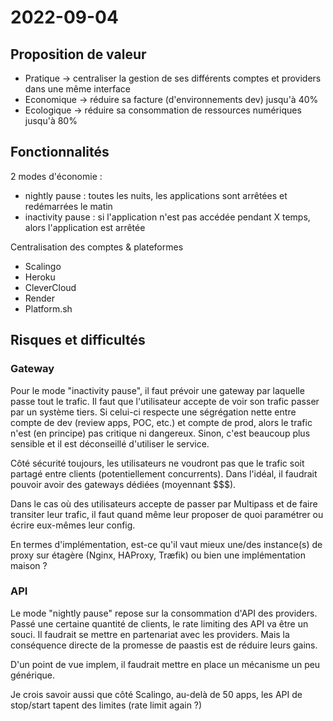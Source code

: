 # 2022-09-04

## Proposition de valeur

- Pratique → centraliser la gestion de ses différents comptes et providers dans une même interface
- Economique → réduire sa facture (d'environnements dev) jusqu'à 40% 
- Ecologique → réduire sa consommation de ressources numériques jusqu'à 80%

## Fonctionnalités

2 modes d'économie :
- nightly pause : toutes les nuits, les applications sont arrêtées et redémarrées le matin
- inactivity pause : si l'application n'est pas accédée pendant X temps, alors l'application est arrêtée 

Centralisation des comptes & plateformes
- Scalingo
- Heroku
- CleverCloud
- Render
- Platform.sh

## Risques et difficultés

### Gateway
Pour le mode "inactivity pause", il faut prévoir une gateway par laquelle passe tout le trafic.
Il faut que l'utilisateur accepte de voir son trafic passer par un système tiers.
Si celui-ci respecte une ségrégation nette entre compte de dev (review apps, POC, etc.) et compte de prod, alors le trafic n'est (en principe) pas critique ni dangereux.
Sinon, c'est beaucoup plus sensible et il est déconseillé d'utiliser le service. 

Côté sécurité toujours, les utilisateurs ne voudront pas que le trafic soit partagé entre clients (potentiellement concurrents).
Dans l'idéal, il faudrait pouvoir avoir des gateways dédiées (moyennant $$$).

Dans le cas où des utilisateurs accepte de passer par Multipass et de faire transiter leur trafic, il faut quand même leur proposer de quoi paramétrer ou écrire eux-mêmes leur config.

En termes d'implémentation, est-ce qu'il vaut mieux une/des instance(s) de proxy sur étagère (Nginx, HAProxy, Træfik) ou bien une implémentation maison ?  

### API

Le mode "nightly pause" repose sur la consommation d'API des providers.
Passé une certaine quantité de clients, le rate limiting des API va être un souci.
Il faudrait se mettre en partenariat avec les providers.
Mais la conséquence directe de la promesse de paastis est de réduire leurs gains.

D'un point de vue implem, il faudrait mettre en place un mécanisme un peu générique.

Je crois savoir aussi que côté Scalingo, au-delà de 50 apps, les API de stop/start tapent des limites (rate limit again ?) 
